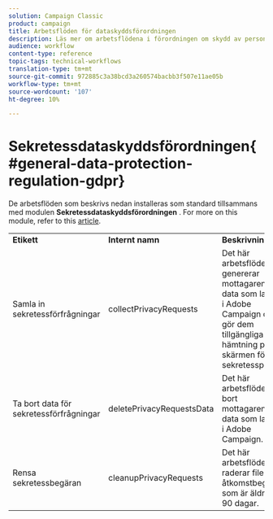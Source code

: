```yaml
---
solution: Campaign Classic
product: campaign
title: Arbetsflöden för dataskyddsförordningen
description: Läs mer om arbetsflödena i förordningen om skydd av personuppgifter
audience: workflow
content-type: reference
topic-tags: technical-workflows
translation-type: tm+mt
source-git-commit: 972885c3a38bcd3a260574bacbb3f507e11ae05b
workflow-type: tm+mt
source-wordcount: '107'
ht-degree: 10%

---
```



# Sekretessdataskyddsförordningen{#general-data-protection-regulation-gdpr}

De arbetsflöden som beskrivs nedan installeras som standard tillsammans med modulen **Sekretessdataskyddsförordningen** . For more on this module, refer to this [article](https://helpx.adobe.com/se/campaign/kb/acc-privacy.html).

<table> 
 <tbody> 
  <tr> 
   <td> <strong>Etikett</strong><br /> </td> 
   <td> <strong>Internt namn</strong><br /> </td> 
   <td> <strong>Beskrivning</strong><br /> </td> 
  </tr> 
  <tr> 
   <td> <span class="uicontrol">Samla in sekretessförfrågningar</span> <br /> </td> 
   <td> <span class="uicontrol">collectPrivacyRequests</span> <br /> </td> 
   <td> Det här arbetsflödet genererar mottagarens data som lagras i Adobe Campaign och gör dem tillgängliga för hämtning på skärmen för sekretesspolicy.<br /> </td> 
  </tr> 
  <tr> 
   <td> <span class="uicontrol">Ta bort data för sekretessförfrågningar</span> <br /> </td> 
   <td> <span class="uicontrol">deletePrivacyRequestsData</span> <br /> </td> 
   <td> Det här arbetsflödet tar bort mottagarens data som lagras i Adobe Campaign.<br /> </td> 
  </tr> 
  <tr> 
   <td> <span class="uicontrol">Rensa sekretessbegäran</span> <br /> </td> 
   <td> <span class="uicontrol">cleanupPrivacyRequests</span> <br /> </td> 
   <td> Det här arbetsflödet raderar filer för åtkomstbegäran som är äldre än 90 dagar.<br /> </td> 
  </tr> 
 </tbody> 
</table>

